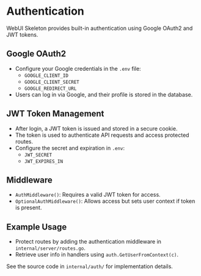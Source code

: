 # Authentication

WebUI Skeleton provides built-in authentication using Google OAuth2 and JWT tokens.

## Google OAuth2
- Configure your Google credentials in the `.env` file:
  - `GOOGLE_CLIENT_ID`
  - `GOOGLE_CLIENT_SECRET`
  - `GOOGLE_REDIRECT_URL`
- Users can log in via Google, and their profile is stored in the database.

## JWT Token Management
- After login, a JWT token is issued and stored in a secure cookie.
- The token is used to authenticate API requests and access protected routes.
- Configure the secret and expiration in `.env`:
  - `JWT_SECRET`
  - `JWT_EXPIRES_IN`

## Middleware
- `AuthMiddleware()`: Requires a valid JWT token for access.
- `OptionalAuthMiddleware()`: Allows access but sets user context if token is present.

## Example Usage
- Protect routes by adding the authentication middleware in `internal/server/routes.go`.
- Retrieve user info in handlers using `auth.GetUserFromContext(c)`.

See the source code in `internal/auth/` for implementation details.
